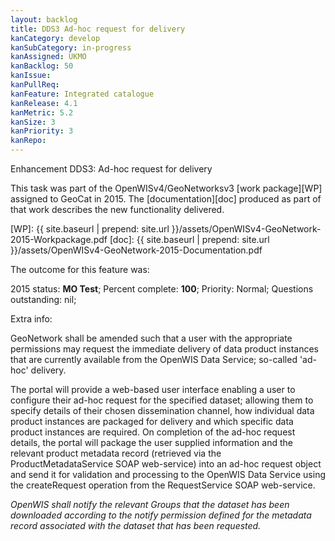 ```yaml
---
layout: backlog
title: DDS3 Ad-hoc request for delivery
kanCategory: develop
kanSubCategory: in-progress
kanAssigned: UKMO
kanBacklog: 50
kanIssue:
kanPullReq:
kanFeature: Integrated catalogue
kanRelease: 4.1
kanMetric: 5.2
kanSize: 3
kanPriority: 3
kanRepo:
---
```

Enhancement DDS3: Ad-hoc request for delivery

This task was part of the OpenWISv4/GeoNetworksv3 [work package][WP] assigned to GeoCat in 2015.  The [documentation][doc] produced as part of that work describes the new functionality delivered.

[WP]: {{ site.baseurl | prepend: site.url }}/assets/OpenWISv4-GeoNetwork-2015-Workpackage.pdf
[doc]: {{ site.baseurl | prepend: site.url }}/assets/OpenWISv4-GeoNetwork-2015-Documentation.pdf

The outcome for this feature was:

2015 status: **MO Test**; Percent complete: **100**; Priority: Normal; Questions outstanding: nil;

Extra info:

GeoNetwork shall be amended such that a user with the appropriate permissions may request the immediate delivery of data product instances that are currently available from the OpenWIS Data Service; so-called 'ad-hoc' delivery.

The portal will provide a web-based user interface enabling a user to configure their ad-hoc request for the specified dataset; allowing them to specify details of their chosen dissemination channel, how individual data product instances are packaged for delivery and which specific data product instances are required. On completion of the ad-hoc request details, the portal will package the user supplied information and the relevant product metadata record (retrieved via the ProductMetadataService SOAP web-service) into an ad-hoc request object and send it for validation and processing to the OpenWIS Data Service using the createRequest operation from the RequestService SOAP web-service.

_OpenWIS shall notify the relevant Groups that the dataset has been downloaded according to the notify permission defined for the metadata record associated with the dataset that has been requested._
